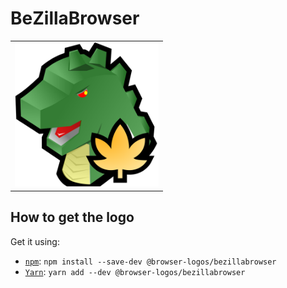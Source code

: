 BeZillaBrowser
==============

<!-- markdownlint-disable line-length no-inline-html -->
<table>
    <tr height=240>
        <td>
            <a href="https://github.com/alrra/browser-logos/tree/637c59d419c78374d22eec9c3f841daeb4297777/src/archive/bezillabrowser">
                <img width=230 src="https://raw.githubusercontent.com/alrra/browser-logos/637c59d419c78374d22eec9c3f841daeb4297777/src/archive/bezillabrowser/bezillabrowser_512x512.png" alt="BeZillaBrowser browser logo">
            </a>
        </td>
    </tr>
</table>
<!-- markdownlint-enable line-length no-inline-html -->

How to get the logo
-------------------

Get it using:

* [`npm`][npm]: `npm install --save-dev @browser-logos/bezillabrowser`
* [`Yarn`][yarn]: `yarn add --dev @browser-logos/bezillabrowser`

<!-- Link labels: -->

[npm]: https://www.npmjs.com/
[yarn]: https://yarnpkg.com/
